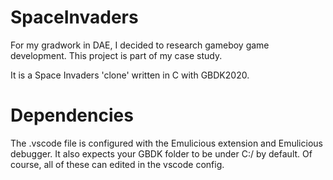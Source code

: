 # SpaceInvaders

For my gradwork in DAE, I decided to research gameboy game development.
This project is part of my case study.

It is a Space Invaders 'clone' written in C with GBDK2020.

# Dependencies
The .vscode file is configured with the Emulicious extension and Emulicious debugger.
It also expects your GBDK folder to be under C:/ by default.
Of course, all of these can edited in the vscode config.
